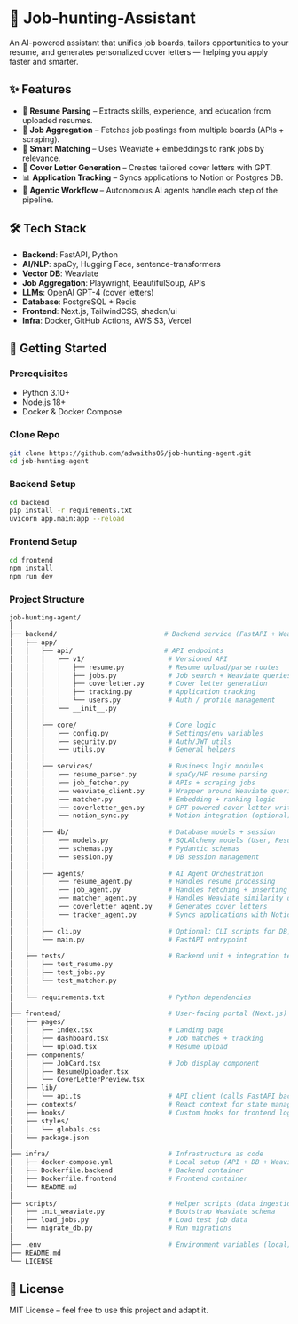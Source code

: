 # 🤖 Job-hunting-Assistant

An AI-powered assistant that unifies job boards, tailors opportunities to your resume, and generates personalized cover letters — helping you apply faster and smarter.

## ✨ Features
- 📄 **Resume Parsing** – Extracts skills, experience, and education from uploaded resumes.
- 🔎 **Job Aggregation** – Fetches job postings from multiple boards (APIs + scraping).
- 🧠 **Smart Matching** – Uses Weaviate + embeddings to rank jobs by relevance.
- 📝 **Cover Letter Generation** – Creates tailored cover letters with GPT.
- 📊 **Application Tracking** – Syncs applications to Notion or Postgres DB.
- 🤖 **Agentic Workflow** – Autonomous AI agents handle each step of the pipeline.

## 🛠 Tech Stack
- **Backend**: FastAPI, Python
- **AI/NLP**: spaCy, Hugging Face, sentence-transformers
- **Vector DB**: Weaviate
- **Job Aggregation**: Playwright, BeautifulSoup, APIs
- **LLMs**: OpenAI GPT-4 (cover letters)
- **Database**: PostgreSQL + Redis
- **Frontend**: Next.js, TailwindCSS, shadcn/ui
- **Infra**: Docker, GitHub Actions, AWS S3, Vercel

## 🚀 Getting Started

### Prerequisites
- Python 3.10+
- Node.js 18+
- Docker & Docker Compose

### Clone Repo
```bash
git clone https://github.com/adwaiths05/job-hunting-agent.git
cd job-hunting-agent
```

### Backend Setup
```bash
cd backend
pip install -r requirements.txt
uvicorn app.main:app --reload
```

### Frontend Setup
```bash
cd frontend
npm install
npm run dev
```
### Project Structure
```bash 
job-hunting-agent/
│
├── backend/                           # Backend service (FastAPI + Weaviate)
│   ├── app/
│   │   ├── api/                       # API endpoints
│   │   │   ├── v1/                     # Versioned API
│   │   │   │   ├── resume.py           # Resume upload/parse routes
│   │   │   │   ├── jobs.py             # Job search + Weaviate queries
│   │   │   │   ├── coverletter.py      # Cover letter generation
│   │   │   │   ├── tracking.py         # Application tracking
│   │   │   │   └── users.py            # Auth / profile management
│   │   │   └── __init__.py
│   │   │
│   │   ├── core/                       # Core logic
│   │   │   ├── config.py               # Settings/env variables
│   │   │   ├── security.py             # Auth/JWT utils
│   │   │   └── utils.py                # General helpers
│   │   │
│   │   ├── services/                   # Business logic modules
│   │   │   ├── resume_parser.py        # spaCy/HF resume parsing
│   │   │   ├── job_fetcher.py          # APIs + scraping jobs
│   │   │   ├── weaviate_client.py      # Wrapper around Weaviate queries
│   │   │   ├── matcher.py              # Embedding + ranking logic
│   │   │   ├── coverletter_gen.py      # GPT-powered cover letter writer
│   │   │   └── notion_sync.py          # Notion integration (optional)
│   │   │
│   │   ├── db/                         # Database models + session
│   │   │   ├── models.py               # SQLAlchemy models (User, Resume, Job, App)
│   │   │   ├── schemas.py              # Pydantic schemas
│   │   │   └── session.py              # DB session management
│   │   │
│   │   ├── agents/                     # AI Agent Orchestration
│   │   │   ├── resume_agent.py         # Handles resume processing
│   │   │   ├── job_agent.py            # Handles fetching + inserting jobs
│   │   │   ├── matcher_agent.py        # Handles Weaviate similarity queries
│   │   │   ├── coverletter_agent.py    # Generates cover letters
│   │   │   └── tracker_agent.py        # Syncs applications with Notion/DB
│   │   │
│   │   ├── cli.py                      # Optional: CLI scripts for DB, Weaviate, etc.
│   │   └── main.py                     # FastAPI entrypoint
│   │
│   ├── tests/                          # Backend unit + integration tests
│   │   ├── test_resume.py
│   │   ├── test_jobs.py
│   │   └── test_matcher.py
│   │
│   └── requirements.txt                # Python dependencies
│
├── frontend/                           # User-facing portal (Next.js)
│   ├── pages/
│   │   ├── index.tsx                   # Landing page
│   │   ├── dashboard.tsx               # Job matches + tracking
│   │   └── upload.tsx                  # Resume upload
│   ├── components/
│   │   ├── JobCard.tsx                 # Job display component
│   │   ├── ResumeUploader.tsx
│   │   └── CoverLetterPreview.tsx
│   ├── lib/
│   │   └── api.ts                      # API client (calls FastAPI backend)
│   ├── contexts/                       # React context for state management
│   ├── hooks/                          # Custom hooks for frontend logic
│   ├── styles/
│   │   └── globals.css
│   └── package.json
│
├── infra/                              # Infrastructure as code
│   ├── docker-compose.yml              # Local setup (API + DB + Weaviate)
│   ├── Dockerfile.backend              # Backend container
│   ├── Dockerfile.frontend             # Frontend container   
│   └── README.md
│
├── scripts/                            # Helper scripts (data ingestion, setup)
│   ├── init_weaviate.py                # Bootstrap Weaviate schema
│   ├── load_jobs.py                    # Load test job data
│   └── migrate_db.py                   # Run migrations
│
├── .env                                # Environment variables (local)
├── README.md
└── LICENSE
```
## 📄 License
MIT License – feel free to use this project and adapt it.
